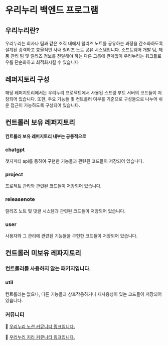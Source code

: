 # 우리누리 백엔드 프로그램 

## 우리누리란?

 우리누리는 회사나 팀과 같은 조직 내에서 릴리즈 노트를 공유하는 과정을 간소화하도록 설계된 강력하고 효율적인 사내 릴리즈 노트 공유 시스템입니다. 소프트웨어 개발 팀, 제품 관리 팀 및 릴리즈  정보를 전달해야 하는 다른 그룹에 관계없이 우리누리는 워크플로우를 단순화하고 최적화시킬 수 있습니다

## 레퍼지토리 구성

해당 레퍼지토리에서는 우리누리 프로젝트에서 사용된 스프링 부트 서버의 코드들이 저장되어 있습니다. 또한, 주요 기능들 및 컨트롤러 여부를 기준으로 구성들으로 나누어 쉬운 접근이 가능하도록 구성되어 있습니다.
## 컨트롤러 보유 레퍼지토리
#### 컨트롤러 보유 레퍼지토리 내부는 공통적으로 
### chatgpt 
챗지피티 api를 통하여 구현한 기능들과 관련된 코드들이 저장되어 있습니다.
### project
프로젝트 관리와 관련된 코드들이 저장되어 있습니다.
### releasenote
릴리즈 노트 및 댓글 시스템과 관련된 코드들이 저장되어 있습니다.
### user 
사용자와 그 관리에 관련된 기능들을 구현한 코드들이 저장되어 있습니다.
## 컨트롤러 미보유 레파지토리 
### 컨트롤러를 사용하지 않는 패키지입니다. 
### util 
컨트롤러는 없으나, 다른 기능들과 상호작용하거나 재사용성이 있는 코드들이 저장되어 있습니다.  
### 


### 커뮤니티 

💬 [ 우리누리 노션 커뮤니티 링크입니다.](https://www.notion.so/dogfactory/6ecf52d6df0c40d2b54326502b0fa1cb?v=0135a9ffc7d74984be969a94061b91cd)

💬 [ 우리누리 지라 커뮤니티 링크입니다.](https://swavejira.atlassian.net/jira/core/projects/REL/board)
